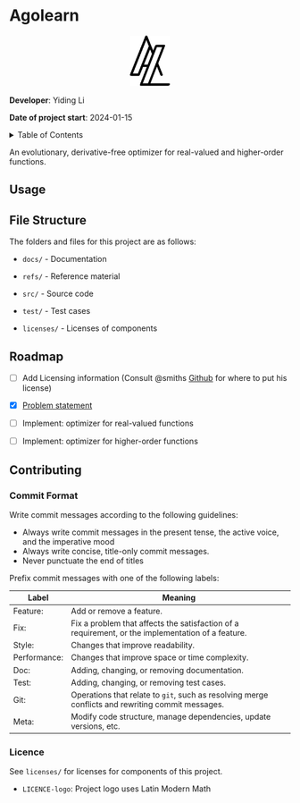 # Agolearn

<p align="center">
<img height=90 src="./icon.svg"/>
</p>

**Developer**: Yiding Li

**Date of project start**: 2024-01-15

<details>
  <summary>Table of Contents</summary>
  <ul>
    <li>
      <a href="#usage">Usage</a>
    </li>
    <li>
      <a href="#file-structure">File Structure</a>
    </li>
    <li>
      <a href="#roadmap">Roadmap</a>
    </li>
    <li>
      <a href="#commit-format">Commit Format</a>
    </li>
    <li>
      <a href="#licence">License</a>
    </li>
  </ul>
</details>


An evolutionary, derivative-free optimizer for real-valued and higher-order functions.

## Usage

## File Structure

The folders and files for this project are as follows:

* `docs/` - Documentation

* `refs/` - Reference material

* `src/` - Source code

* `test/` - Test cases

* `licenses/` - Licenses of components

## Roadmap

- [ ] Add Licensing information (Consult @smiths [Github](https://github.com/smiths) for where to put his license)

- [x] [Problem statement](https://github.com/Tan630/Agolearn/blob/main/docs/ProblemStatementAndGoals/ProblemStatement.pdf)

- [ ] Implement: optimizer for real-valued functions

- [ ] Implement: optimizer for higher-order functions

## Contributing
### Commit Format

Write commit messages according to the following guidelines:

* Always write commit messages in the present tense, the active voice, and the imperative mood
* Always write concise, title-only commit messages.
* Never punctuate the end of titles

Prefix commit messages with one of the following labels:

|Label|Meaning|
|-|--------|
|Feature:| Add or remove a feature.|
|Fix:| Fix a problem that affects the satisfaction of a requirement, or the implementation of a feature. |
|Style:| Changes that improve readability.|
|Performance: | Changes that improve space or time complexity.|
|Doc: | Adding, changing, or removing documentation.|
|Test: | Adding, changing, or removing test cases.|
|Git: | Operations that relate to `git`, such as resolving merge conflicts and rewriting commit messages.|
|Meta: | Modify code structure, manage dependencies, update versions, etc. |

### Licence
See `licenses/` for licenses for components of this project.

* `LICENCE-logo`: Project logo uses Latin Modern Math